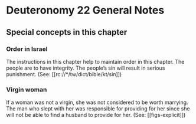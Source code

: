# Deuteronomy 22 General Notes
## Special concepts in this chapter

### Order in Israel
The instructions in this chapter help to maintain order in this chapter. The people are to have integrity. The people’s sin will result in serious punishment. (See: [[rc://*/tw/dict/bible/kt/sin]])

### Virgin woman
If a woman was not a virgin, she was not considered to be worth marrying. The man who slept with her was responsible for providing for her since she will not be able to find a husband to provide for her. (See: [[figs-explicit]])